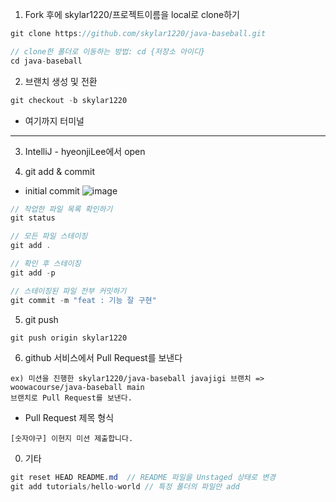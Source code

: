 1. Fork 후에 skylar1220/프로젝트이름을 local로 clone하기

```java
git clone https://github.com/skylar1220/java-baseball.git

// clone한 폴더로 이동하는 방법: cd {저장소 아이디}
cd java-baseball
```

2. 브랜치 생성 및 전환
```java
git checkout -b skylar1220
```
- 여기까지 터미널
--- 

3. IntelliJ - hyeonjiLee에서 open

4. git add & commit
- initial commit
![image](https://github.com/skylar1220/wootech-final-test-study/assets/110809927/00b96972-5a0c-4357-855c-40c1131f8031)

```java
// 작업한 파일 목록 확인하기
git status

// 모든 파일 스테이징
git add .

// 확인 후 스테이징
git add -p

// 스테이징된 파일 전부 커밋하기
git commit -m "feat : 기능 잘 구현"
```

5. git push
```java
git push origin skylar1220
```

6. github 서비스에서 Pull Request를 보낸다
```
ex) 미션을 진행한 skylar1220/java-baseball javajigi 브랜치 => woowacourse/java-baseball main
브랜치로 Pull Request를 보낸다.
```
- Pull Request 제목 형식

`[숫자야구] 이현지 미션 제출합니다.`

0. 기타
```java
git reset HEAD README.md  // README 파일을 Unstaged 상태로 변경
git add tutorials/hello-world // 특정 폴더의 파일만 add
```
